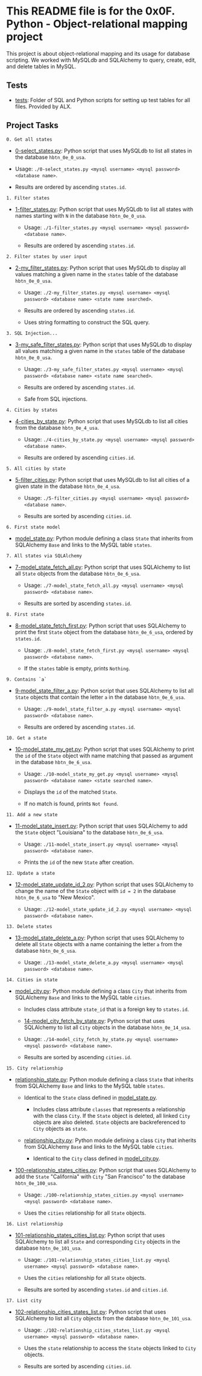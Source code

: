 # This README file is for the 0x0F. Python - Object-relational mapping project

This project is about object-relational mapping and its usage for database scripting. We worked with MySQLdb and SQLAlchemy to query, create, edit, and delete tables in MySQL.

## Tests

* [tests](./tests): Folder of SQL and Python scripts for setting up test tables for all files. Provided by ALX.

## Project Tasks

```0. Get all states```

* [0-select_states.py](./0-select_states.py): Python script that uses MySQLdb to list all states in the database `hbtn_0e_0_usa`.

* Usage: `./0-select_states.py <mysql username> <mysql password>  <database name>`.

* Results are ordered by ascending `states.id`.

```1. Filter states```

* [1-filter_states.py](./1-filter_states.py): Python script that uses MySQLdb to list all states with names starting with `N` in the database `hbtn_0e_0_usa`.

  * Usage: `./1-filter_states.py <mysql username> <mysql password> <database name>`.

  * Results are ordered by ascending `states.id`.

```2. Filter states by user input```

* [2-my_filter_states.py](./2-my_filter_states.py): Python script that uses MySQLdb to display all values matching a given name in the `states` table of the database `hbtn_0e_0_usa`.

  * Usage: `./2-my_filter_states.py <mysql username> <mysql password> <database name> <state name searched>`.

  * Results are ordered by ascending `states.id`.

  * Uses string formatting to construct the SQL query.

```3. SQL Injection...```

* [3-my_safe_filter_states.py](./3-my_safe_filter_states.py): Python script that uses MySQLdb to display all values matching a given name in the `states` table of the database `hbtn_0e_0_usa`.

  * Usage: `./3-my_safe_filter_states.py <mysql username> <mysql password> <database name> <state name searched>`.

  * Results are ordered by ascending `states.id`.

  * Safe from SQL injections.

```4. Cities by states```

* [4-cities_by_state.py](./4-cities_by_state.py): Python script that uses MySQLdb to list all cities from the database `hbtn_0e_4_usa`.

  * Usage: `./4-cities_by_state.py <mysql username> <mysql password> <database name>`.

  * Results are ordered by ascending `cities.id`.

```5. All cities by state```

* [5-filter_cities.py](./5-filter_cities.py): Python script that uses MySQLdb to list all cities of a given state in the database `hbtn_0e_4_usa`.

  * Usage: `./5-filter_cities.py <mysql username> <mysql password> <database name>`.

  * Results are sorted by ascending `cities.id`.

```6. First state model```

* [model_state.py](./model_state.py): Python module defining a class `State` that inherits from SQLAlchemy `Base` and links to the MySQL table `states`.

```7. All states via SQLAlchemy```

* [7-model_state_fetch_all.py](./7-model_state_fetch_all.py): Python script that uses SQLAlchemy to list all `State` objects from the database `hbtn_0e_6_usa`.

  * Usage: `./7-model_state_fetch_all.py <mysql username> <mysql password> <database name>`.

  * Results are sorted by ascending `states.id`.

```8. First state```

* [8-model_state_fetch_first.py](./8-model_state_fetch_first.py): Python script that uses SQLAlchemy to print the first `State` object from the database `hbtn_0e_6_usa`, ordered by `states.id`.

  * Usage: `./8-model_state_fetch_first.py <mysql username> <mysql password> <database name>`.

  * If the `states` table is empty, prints `Nothing`.

```9. Contains `a` ```

* [9-model_state_filter_a.py](./9-model_state_filter_a.py): Python script that uses SQLAlchemy to list all `State` objects that contain the letter `a` in the database `hbtn_0e_6_usa`.

  * Usage: `./9-model_state_filter_a.py <mysql username> <mysql password> <database name>`.

  * Results are ordered by ascending `states.id`.

```10. Get a state```

* [10-model_state_my_get.py](./10-model_state_my_get.py): Python script that uses SQLAlchemy to print the `id` of the `State` object with name matching that passed as argument in the database `hbtn_0e_6_usa`.

  * Usage: `./10-model_state_my_get.py <mysql username> <mysql password> <database name> <state searched name>`.

  * Displays the `id` of the matched `State`.

  * If no match is found, prints `Not found`.

```11. Add a new state```

* [11-model_state_insert.py](./11-model_state_insert.py): Python script that uses SQLAlchemy to add the `State` object "Louisiana" to the database `hbtn_0e_6_usa`.

  * Usage: `./11-model_state_insert.py <mysql username> <mysql password> <database name>`.

  * Prints the `id` of the new `State` after creation.

```12. Update a state```

* [12-model_state_update_id_2.py](./12-model_state_update_id_2.py): Python script that uses SQLAlchemy to change the name of the `State` object with `id = 2` in the database `hbtn_0e_6_usa` to "New Mexico".

  * Usage: `./12-model_state_update_id_2.py <mysql username> <mysql password> <database name>`.

```13. Delete states```

* [13-model_state_delete_a.py](./13-model_state_delete_a.py): Python script that uses SQLAlchemy to delete all `State` objects with a name containing the letter `a` from the database `hbtn_0e_6_usa`.
  
  * Usage: `./13-model_state_delete_a.py <mysql username> <mysql password> <database name>`.

```14. Cities in state```

* [model_city.py](./model_city.py): Python module defining a class `City` that inherits from SQLAlchemy `Base` and links to the MySQL table `cities`.

  * Includes class attribute `state_id` that is a foreign key to `states.id`.

  * [14-model_city_fetch_by_state.py](./14-model_city_fetch_by_state.py): Python script that uses SQLAlchemy to list all `City` objects in the database `hbtn_0e_14_usa`.

  * Usage: `./14-model_city_fetch_by_state.py <mysql username> <mysql password> <database name>`.

  * Results are sorted by ascending `cities.id`.

```15. City relationship```

* [relationship_state.py](./relationship_state.py): Python module defining a class `State` that inherits from SQLAlchemy `Base` and links to the MySQL table `states`.

  * Identical to the `State` class defined in [model_state.py](./model_state.py).

    * Includes class attribute `classes` that represents a relationship with the class `City`. If the `State` object is deleted, all linked `City` objects are also deleted. `State` objects are backreferenced to `City` objects as `state`.

  * [relationship_city.py](./relationship_city.py): Python module defining a class `City` that inherits from SQLAlchemy `Base` and links to the MySQL table `cities`.

    * Identical to the `City` class defined in [model_city.py](./model_city.py).

* [100-relationship_states_cities.py](./100-relationship_states_cities.py): Python script that uses SQLAlchemy to add the `State` "California" with `City` "San Francisco" to the database `hbtn_0e_100_usa`.

  * Usage: `./100-relationship_states_cities.py <mysql username> <mysql password> <database name>`.

  * Uses the `cities` relationship for all `State` objects.

```16. List relationship```

* [101-relationship_states_cities_list.py](./101-relationship_states_cities_list.py): Python script that uses SQLAlchemy to list all `State` and corresponding `City` objects in the database `hbtn_0e_101_usa`.

  * Usage: `./101-relationship_states_cities_list.py <mysql username> <mysql password> <database name>`.

  * Uses the `cities` relationship for all `State` objects.

  * Results are sorted by ascending `states.id` and `cities.id`.

```17. List city```

* [102-relationship_cities_states_list.py](./102-relationship_cities_states_list.py): Python script that uses SQLAlchemy to list all `City` objects from the database `hbtn_0e_101_usa`.

  * Usage: `./102-relationship_cities_states_list.py <mysql username> <mysql password> <database name>`.

  * Uses the `state` relationship to access the `State` objects linked to `City` objects.
  
  * Results are sorted by ascending `cities.id`.
